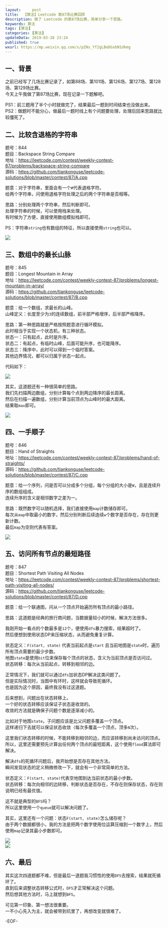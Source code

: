 ```yaml
---   
layout:     post  
title:  【算法】Leetcode 第87场比赛回顾  
description: 做了 Leetcode 的第87场比赛，简单分享一下思路。    
keywords: 算法  
tags: [算法]    
categories: [算法]  
updateData: 2019-03-28 23:24   
published: true 
wxurl: https://mp.weixin.qq.com/s/pZNs_Yf2gLBeDGxbN1dkmg  
---  
```



## 一、背景  


之前已经写了几场比赛记录了，如第88场、第101场、第126场、第127场、第128场、第129场比赛。  
今天上午我做了第87场比赛，现在记录一下题解吧。  


PS1：前三题用了半个小时就做完了，结果最后一题到时间结束也没做出来。  
PS2：做题时不能分心，做最后一题时线上有个问题要处理，处理后回来思路就比较僵死了。  


## 二、比较含退格的字符串  


题号：844  
题目：Backspace String Compare  
地址：https://leetcode.com/contest/weekly-contest-87/problems/backspace-string-compare  
源码：https://github.com/tiankonguse/leetcode-solutions/blob/master/contest/87/A.cpp  


题意：对于字符串，里面会有一个`#`代表退格字符。  
给两个字符串，问使用退格字符处理之后的两个字符串是否相等。  


思路：分别处理两个字符串，然后判断即可。  
处理字符串的时候，可以使用栈来处理。  
有时候为了方便，直接使用数组模拟栈即可。  

PS：字符串`string`也有数组的特征，所以直接使用`string`也可以。  


![](http://res2019.tiankonguse.com/images/2019/03/leetcode-87-001.png)  


## 三、数组中的最长山脉  


题号：845  
题目：Longest Mountain in Array  
地址：https://leetcode.com/contest/weekly-contest-87/problems/longest-mountain-in-array/  
源码：https://github.com/tiankonguse/leetcode-solutions/blob/master/contest/87/B.cpp  


题意：给一个数组，求最长的山峰。  
山峰定义：长度至少为`3`的连续数组，前半部严格增序，后半部严格降序。  


思路：第一种思路就是严格按照题意进行循环模拟。  
此时相当于实现一个状态机，有三种状态。  
状态一：只有起点，此时是升序。  
状态二：有起点，有临时山峰，后面可能升序，也可能降序。  
状态三：降序中，此时可以得到一个临时答案。  
其他边界情况，都可以归属于状态一起点。  


代码如下：  

![](http://res2019.tiankonguse.com/images/2019/03/leetcode-87-002.png)  


其实，这道题还有一种很简单的思路。  
我们先扫描两边数组，分别计算每个点到两边降序的最长距离。  
然后在扫描一遍数组，分别计算当前顶点为山峰时的最大距离。  
结果取`max`即可。  


![](http://res2019.tiankonguse.com/images/2019/03/leetcode-87-006.png)  


## 四、一手顺子  


题号：846  
题目：Hand of Straights  
地址：https://leetcode.com/contest/weekly-contest-87/problems/hand-of-straights/  
源码：https://github.com/tiankonguse/leetcode-solutions/blob/master/contest/87/C.cpp  


题意：给一个序列，问是否可以分成多个分组，每个分组的大小是`W`，且是连续升序的数组组成。  
连续升序的含义是相邻数字之差为一。  


思路：既然数字可以随机选择，我们直接使用`map`计数储存即可。  
每次从`map`中取最小的数字，然后分别判断后续连续`w`个数字是否存在，存在则更新计数。  
最后`map`为空则代表有答案。  


![](http://res2019.tiankonguse.com/images/2019/03/leetcode-87-003.png)  


## 五、访问所有节点的最短路径  


题号：847  
题目：Shortest Path Visiting All Nodes  
地址：https://leetcode.com/contest/weekly-contest-87/problems/shortest-path-visiting-all-nodes/  
源码：https://github.com/tiankonguse/leetcode-solutions/blob/master/contest/87/D.cpp  


题意：给一个联通图，问从一个顶点开始遍历所有顶点的最小路径。  


思路：这道题是经典的旅行商问题，当数据量较小的时候，解决方法很多。  


我刚开始一看点的个数最多是`12`个，便使用`dfs`暴力搜索，结果超时了。  
然后便想到使用状态DP来压缩状态，从而避免重复计算。  


状态定义：`F(start, state)` 代表当前起点是`start` 且当前地图是`state`时，遍历所有顶点需要的最少步数。  
地图`state`是使用`bit`位来保存每个顶点的状态，含义为当前顶点是否访问过。  
状态转移：每次从当前起点，转移到相邻的边。  


正常情况下，我们就可以通过`dfs`加状态DP解决这类问题了。  
但是实际情况时，当图中有环时，这样就会导致死循环。  
也是因为这个原因，最终我没有过这道题。  


后来想到，问题出在状态转移上。  
一个好的状态转移应该保证子状态是收敛的。  
收敛的方法就是确保子问题个数是逐渐减小的。  


比如对于地图`state`，子问题应该是比父问题多覆盖一个顶点。  
这样递归下去就可以保证状态收敛（每次多覆盖一个顶点，顶多`N`次）。  


这里我们状态转移的时候，不能转移到相邻的边，而应该转移到尚未访问的顶点。  
所以，这里还需要预先计算出任何两个顶点的最短距离，这个使用`flood`算法即可解决。  


解决`dfs`的死循环问题后，我开始想是否存在其他方法。  
瞬间发现状态的定义稍微修改一下，就会有一个非常简单的方法。  


状态定义：`F(start, state)`代表空地图到达当前状态的最小步数。  
状态转移：每次向相邻的边转移，判断状态是否存在，不存在则保存状态，存在则说明已经有最优值。  


这不就是典型的`BFS`吗？  
所以这里使用一个`queue`就可以解决问题了。  


其实，这里还有一个问题：状态`F(start, state)`怎么储存呢？  
由于两个数据都很小，我的方法是把两个数字使用位运算压缩到一个数字上，然后使用`map`记录其最小步数即可。  


![](http://res2019.tiankonguse.com/images/2019/03/leetcode-87-004.png)  
![](http://res2019.tiankonguse.com/images/2019/03/leetcode-87-005.png)  


## 六、最后  


其实这次四道题都不难，但是最后一道题我习惯性的使用`DFS`去搜索，结果就死循环了。  
直到后来调整状态转移公式时，`DFS`才正常解决这个问题。  
然后想其他方法时，马上就想到`BFS`。  


可见第一印象、第一想法很重要。  
一不小心先入为主，就会被带到坑里了，再想改变就很难了。  


-EOF-  


